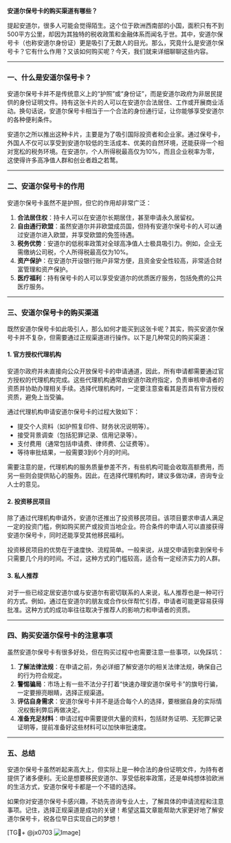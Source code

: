 **安道尔保号卡的购买渠道有哪些？**

提起安道尔，很多人可能会觉得陌生。这个位于欧洲西南部的小国，面积只有不到500平方公里，却因为其独特的税收政策和金融体系而闻名于世。其中，安道尔保号卡（也称安道尔身份证）更是吸引了无数人的目光。那么，究竟什么是安道尔保号卡？它有什么作用？又该如何购买呢？今天，我们就来详细聊聊这些内容。

---

### 一、什么是安道尔保号卡？

安道尔保号卡并不是传统意义上的“护照”或“身份证”，而是安道尔政府为非居民提供的身份证明文件。持有这张卡片的人可以在安道尔合法居住、工作或开展商业活动。换句话说，安道尔保号卡相当于一个合法的身份通行证，让你能够享受安道尔的各种便利条件。

安道尔之所以推出这种卡片，主要是为了吸引国际投资者和企业家。通过保号卡，外国人不仅可以享受到安道尔较低的生活成本、优美的自然环境，还能获得一个相对宽松的税务环境。在安道尔，个人所得税最高仅为10%，而且企业税率为零，这使得许多高净值人群和创业者趋之若鹜。

---

### 二、安道尔保号卡的作用

安道尔保号卡虽然不是护照，但它的作用却非常广泛：

1. **合法居住权**：持卡人可以在安道尔长期居住，甚至申请永久居留权。
2. **自由通行欧盟**：虽然安道尔并非欧盟成员国，但持有安道尔保号卡的人可以通过安道尔进入欧盟，并享受欧盟的免签待遇。
3. **税务优势**：安道尔的低税率政策对全球高净值人士极具吸引力。例如，企业无需缴纳公司税，个人所得税最高仅为10%。
4. **资产保护**：在安道尔开设银行账户非常方便，且资金安全性较高，非常适合财富管理和资产保护。
5. **医疗福利**：持有保号卡的人可以享受安道尔的优质医疗服务，包括免费的公共医疗服务。

---

### 三、安道尔保号卡的购买渠道

既然安道尔保号卡如此吸引人，那么如何才能买到这张卡呢？其实，购买安道尔保号卡并不复杂，但需要通过正规渠道进行操作。以下是几种常见的购买渠道：

#### 1. 官方授权代理机构

安道尔政府并未直接向公众开放保号卡的申请通道，因此，所有申请都需要通过官方授权的代理机构完成。这些代理机构通常由安道尔政府指定，负责审核申请者的资质并协助办理相关手续。选择代理机构时，一定要注意查看其是否具有官方授权资质，避免上当受骗。

通过代理机构申请安道尔保号卡的过程大致如下：
- 提交个人资料（如护照复印件、财务状况说明等）。
- 接受背景调查（包括犯罪记录、信用记录等）。
- 支付费用（通常包括申请费、律师费、公证费等）。
- 等待审批结果，一般需要3到6个月的时间。

需要注意的是，代理机构的服务质量参差不齐，有些机构可能会收取高额费用，而另一些则会提供贴心的服务。因此，在选择代理机构时，建议多做功课，咨询专业人士的意见。

#### 2. 投资移民项目

除了通过代理机构申请外，安道尔还推出了投资移民项目。该项目要求申请人满足一定的投资门槛，例如购买房产或投资当地企业。符合条件的申请人可以直接获得安道尔保号卡，同时还能享受其他移民福利。

投资移民项目的优势在于速度快、流程简单。一般来说，从提交申请到拿到保号卡只需要几个月的时间。不过，这种方式的门槛较高，适合有一定经济实力的人群。

#### 3. 私人推荐

对于一些已经定居安道尔或与安道尔有密切联系的人来说，私人推荐也是一种可行的方式。例如，通过在安道尔的朋友或合作伙伴帮忙引荐，申请者可能更容易获得批准。这种方式的成功率往往取决于推荐人的影响力和申请者的资质。

---

### 四、购买安道尔保号卡的注意事项

虽然安道尔保号卡有很多好处，但在购买过程中也需要注意一些事项，以免踩坑：

1. **了解法律法规**：在申请之前，务必详细了解安道尔的相关法律法规，确保自己的行为符合规定。
2. **警惕骗局**：市场上有一些不法分子打着“快速办理安道尔保号卡”的旗号行骗，一定要擦亮眼睛，选择正规渠道。
3. **评估自身需求**：安道尔保号卡并不是适合每个人的选择，要根据自身的实际情况权衡利弊后再做决定。
4. **准备充足材料**：申请过程中需要提供大量的资料，包括财务证明、无犯罪记录证明等，提前准备好这些材料可以加快审批速度。

---

### 五、总结

安道尔保号卡虽然听起来高大上，但实际上是一种合法的身份证明文件，为持有者提供了诸多便利。无论是想要移民安道尔、享受低税率政策，还是单纯想体验欧洲的生活方式，安道尔保号卡都是一个不错的选择。

如果你对安道尔保号卡感兴趣，不妨先咨询专业人士，了解具体的申请流程和注意事项。记住，选择正规渠道是成功的关键！希望这篇文章能帮助大家更好地了解安道尔保号卡，祝各位早日实现自己的梦想！

[TG💪+ @jx0703 ![Image](https://github.com/user-attachments/assets/dbca1d08-cadb-493c-b0ec-ad6f7a83f270)]